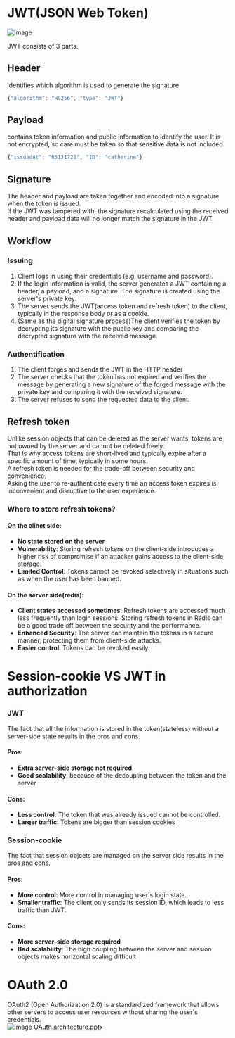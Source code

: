 # JWT(JSON Web Token)
![image](https://user-images.githubusercontent.com/67142421/183502457-7ba21a27-068e-4421-9670-e1f1736208ca.png)

JWT consists of 3 parts.
## Header
identifies which algorithm is used to generate the signature
~~~javascript
{"algorithm": "HS256", "type": "JWT"}
~~~
## Payload
contains token information and public information to identify the user. It is not encrypted, so care must be taken so that sensitive data is not included.
~~~javascript
{"issuedAt": "65131721", "ID": "catherine"}
~~~
## Signature
The header and payload are taken together and encoded into a signature when the token is issued.<br>
If the JWT was tampered with, the signature recalculated using the received header and payload data will no longer match the signature in the JWT.

## Workflow
### Issuing
1. Client logs in using their credentials (e.g. username and password).
2. If the login information is valid, the server generates a JWT containing a header, a payload, and a signature. The signature is created using the server's private key.
3. The server sends the JWT(access token and refresh token) to the client, typically in the response body or as a cookie.
4. (Same as the digital signature process)The client verifies the token by decrypting its signature with the public key and comparing the decrypted signature with the received message.
### Authentification
1. The client forges and sends the JWT in the HTTP header
2. The server checks that the token has not expired and verifies the message by generating a new signature of the forged message with the private key and comparing it with the received signature.
3. The server refuses to send the requested data to the client.

## Refresh token
Unlike session objects that can be deleted as the server wants, tokens are not owned by the server and cannot be deleted freely.<br>
That is why access tokens are short-lived and typically expire after a specific amount of time, typically in some hours.<br>
A refresh token is needed for the trade-off between security and convenience.<br>
Asking the user to re-authenticate every time an access token expires is inconvenient and disruptive to the user experience.<br>
### Where to store refresh tokens?
#### On the clinet side:
- **No state stored on the server**
- **Vulnerability**: Storing refresh tokens on the client-side introduces a higher risk of compromise if an attacker gains access to the client-side storage.
- **Limited Control**: Tokens cannot be revoked selectively in situations such as when the user has been banned.
#### On the server side(redis):
- **Client states accessed sometimes**: Refresh tokens are accessed much less frequently than login sessions. Storing refresh tokens in Redis can be a good trade off between the security and the performance.
- **Enhanced Security**: The server can maintain the tokens in a secure manner, protecting them from client-side attacks.
- **Easier control**: Tokens can be revoked easily.

# Session-cookie VS JWT in authorization
### JWT
The fact that all the information is stored in the token(stateless) without a server-side state results in the pros and cons.
#### Pros:
- **Extra server-side storage not required**
- **Good scalability**: because of the decoupling between the token and the server
#### Cons:
- **Less control**: The token that was already issued cannot be controlled.
- **Larger traffic**: Tokens are bigger than session cookies

### Session-cookie
The fact that session objcets are managed on the server side results in the pros and cons.
#### Pros:
- **More control**: More control in managing user's login state.
- **Smaller traffic**: The client only sends its session ID, which leads to less traffic than JWT.
#### Cons:
- **More server-side storage required**
- **Bad scalability**: The high coupling between the server and session objects makes horizontal scaling difficult

# OAuth 2.0
OAuth2 (Open Authorization 2.0) is a standardized framework that allows other servers to access user resources without sharing the user's credentials.<br>
![image](https://github.com/vacu9708/Fundamental-knowledge/assets/67142421/20beccb9-7d40-4bf1-a2b7-fd5ec49909c2)
[OAuth.architecture.pptx](https://github.com/vacu9708/Fundamental-knowledge/files/11513033/OAuth.architecture.pptx)



